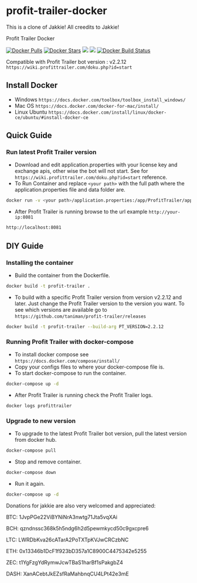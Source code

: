 # profit-trailer-docker

This is a clone of Jakkie! All creedits to Jakkie!

Profit Trailer Docker

[![Docker Pulls](https://img.shields.io/docker/pulls/moli87/profit-trailer-dc.svg?style=label=pulls&logo=docker&logoColor=FFFFFF)](https://hub.docker.com/r/moli87/profit-trailer-dc/)
[![Docker Stars](https://img.shields.io/docker/stars/moli87/profit-trailer-dc.svg?style=label=stars&logo=docker&logoColor=FFFFFF)](https://hub.docker.com/r/moli87/profit-trailer-dc/)
[![](https://images.microbadger.com/badges/image/moli87/profit-trailer-dc.svg)](https://microbadger.com/images/moli87/profit-trailer-dc/ "Get your own image badge on microbadger.com")
[![](https://images.microbadger.com/badges/version/moli87/profit-trailer-dc.svg)](https://microbadger.com/images/moli87/profit-trailer-dc/ "Get your own version badge on microbadger.com")
[![Docker Build Status](https://img.shields.io/docker/cloud/build/moli87/profit-trailer-dc.svg?style=label=build&logo=docker&logoColor=FFFFFF)](https://hub.docker.com/r/moli87/profit-trailer-dc/)

Compatible with Profit Trailer bot version : v2.2.12
`https://wiki.profittrailer.com/doku.php?id=start`

## Install Docker

- Windows `https://docs.docker.com/toolbox/toolbox_install_windows/`
- Mac OS `https://docs.docker.com/docker-for-mac/install/`
- Linux Ubuntu `https://docs.docker.com/install/linux/docker-ce/ubuntu/#install-docker-ce`

## Quick Guide

### Run latest Profit Trailer version

- Download and edit application.properties with your license key and exchange apis, other wise the bot will not start. See for `https://wiki.profittrailer.com/doku.php?id=start` reference.
- To Run Container and replace `<your path>` with the full path where the application.properties file and data folder are.

```bash
docker run -v <your path>/application.properties:/app/ProfitTrailer/application.properties -v <your path>/data:/app/ProfitTrailer/data -p 8081:8081 --name pt jakkie/profit-trailer-docker
```

- After Profit Trailer is running browse to the url example `http://your-ip:8081`

```bash
http://localhost:8081
```

## DIY Guide

### Installing the container

- Build the container from the Dockerfile.

```bash
docker build -t profit-trailer .
```

- To build with a specific Profit Trailer version from version v2.2.12 and later. Just change the Profit Trailer version to the version you want. To see which versions are available go to `https://github.com/taniman/profit-trailer/releases`

```bash
docker build -t profit-trailer --build-arg PT_VERSION=2.2.12
```

### Running Profit Trailer with docker-compose

- To install docker compose see `https://docs.docker.com/compose/install/`
- Copy your configs files to where your docker-compose file is.
- To start docker-compose to run the container.

```bash
docker-compose up -d
```

- After Profit Trailer is running check the Profit Trailer logs.

```bash
docker logs profittrailer
```

### Upgrade to new version

- To upgrade to the latest Profit Trailer bot version, pull the latest version from docker hub.

```bash
docker-compose pull
```

- Stop and remove container.

```bash
docker-compose down
```

- Run it again.

```bash
docker-compose up -d
```

Donations for jakkie are also very welcomed and appreciated:

BTC: 1JvpPGe22ViBYNiNrA3nwtg71Jta5vqXAi

BCH: qzndnssc368k5h5ndg6h2d5pewmkycd50c9gxcpre6

LTC: LWRDbKva26cATarA2PoTXTpKVJwCRCzbNC

ETH: 0x13346b1DcF1f923bD357a1C8900C4475342e5255

ZEC: t1YgFzgYdRymwJcwTBaS1harBf1sPakgbZ4

DASH: XanACebtJkEZsfRaMahbnqCU4LPt42e3mE
